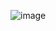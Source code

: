 ![image](https://user-images.githubusercontent.com/71770229/189510221-40cf52cd-3ff2-4f5a-9bb4-f6fc07fd9878.png)
